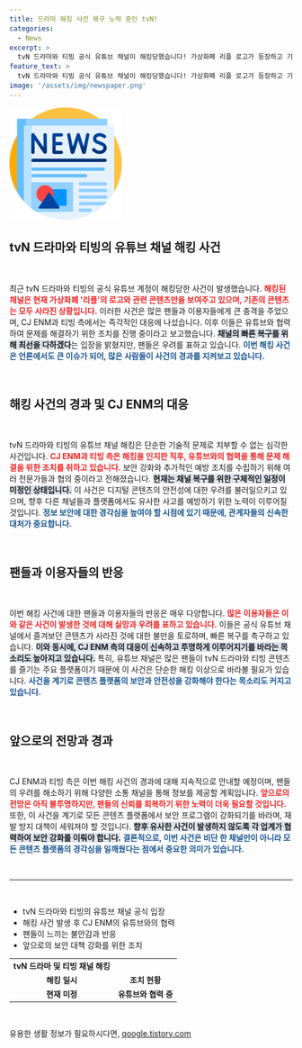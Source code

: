 ```yaml
---
title: 드라마 해킹 사건 복구 노력 중인 tvN!
categories:
  - News
excerpt: >
  tvN 드라마와 티빙 공식 유튜브 채널이 해킹당했습니다! 가상화폐 리플 로고가 등장하고 기존 콘텐츠는 사라졌습니다. CJ ENM 측은 복구 작업에 착수했다고 밝혔습니다. 클릭하여 자세한 내용을 확인하세요!
feature_text: >
  tvN 드라마와 티빙 공식 유튜브 채널이 해킹당했습니다! 가상화폐 리플 로고가 등장하고 기존 콘텐츠는 사라졌습니다. CJ ENM 측은 복구 작업에 착수했다고 밝혔습니다. 클릭하여 자세한 내용을 확인하세요!
image: '/assets/img/newspaper.png'
---
```


<p><img src="/assets/img/newspaper.png" alt="kimp 속보" /></p>

<h2 data-ke-size="size26">tvN 드라마와 티빙의 유튜브 채널 해킹 사건</h2>

<p data-ke-size="size16">&nbsp;</p>

<p>최근 tvN 드라마와 티빙의 공식 유튜브 계정이 해킹당한 사건이 발생했습니다. <b><span style="color: #ee2323;">해킹된 채널은 현재 가상화폐 '리플'의 로고와 관련 콘텐츠만을 보여주고 있으며, 기존의 콘텐츠는 모두 사라진 상황입니다.</span></b> 이러한 사건은 많은 팬들과 이용자들에게 큰 충격을 주었으며, CJ ENM과 티빙 측에서는 즉각적인 대응에 나섰습니다. 이후 이들은 유튜브와 협력하여 문제를 해결하기 위한 조치를 진행 중이라고 보고했습니다. <b><span style="background-color: #21538527;">채널의 빠른 복구를 위해 최선을 다하겠다</span></b>는 입장을 밝혔지만, 팬들은 우려를 표하고 있습니다. <b><span style="color: #1a5490;">이번 해킹 사건은 언론에서도 큰 이슈가 되어, 많은 사람들이 사건의 경과를 지켜보고 있습니다.</span></b> </p>

<p data-ke-size="size16">&nbsp;</p>

<h2 data-ke-size="size26">해킹 사건의 경과 및 CJ ENM의 대응</h2>

<p data-ke-size="size16">&nbsp;</p>

<p>tvN 드라마와 티빙의 유튜브 채널 해킹은 단순한 기술적 문제로 치부할 수 없는 심각한 사건입니다. <b><span style="color: #ee2323;">CJ ENM과 티빙 측은 해킹을 인지한 직후, 유튜브와의 협력을 통해 문제 해결을 위한 조치를 취하고 있습니다.</span></b> 보안 강화와 추가적인 예방 조치를 수립하기 위해 여러 전문가들과 협의 중이라고 전해졌습니다. <b><span style="background-color: #21538527;">현재는 채널 복구를 위한 구체적인 일정이 미정인 상태입니다.</span></b> 이 사건은 디지털 콘텐츠의 안전성에 대한 우려를 불러일으키고 있으며, 향후 다른 채널들과 플랫폼에서도 유사한 사고를 예방하기 위한 노력이 이루어질 것입니다. <b><span style="color: #1a5490;">정보 보안에 대한 경각심을 높여야 할 시점에 있기 때문에, 관계자들의 신속한 대처가 중요합니다.</span></b></p>

<p data-ke-size="size16">&nbsp;</p>

<h2 data-ke-size="size26">팬들과 이용자들의 반응</h2>

<p data-ke-size="size16">&nbsp;</p>

<p>이번 해킹 사건에 대한 팬들과 이용자들의 반응은 매우 다양합니다. <b><span style="color: #ee2323;">많은 이용자들은 이와 같은 사건이 발생한 것에 대해 실망과 우려를 표하고 있습니다.</span></b> 이들은 공식 유튜브 채널에서 즐겨보던 콘텐츠가 사라진 것에 대한 불만을 토로하며, 빠른 복구를 촉구하고 있습니다. <b><span style="background-color: #21538527;">이와 동시에, CJ ENM 측의 대응이 신속하고 투명하게 이루어지기를 바라는 목소리도 높아지고 있습니다.</span></b> 특히, 유튜브 채널은 많은 팬들이 tvN 드라마와 티빙 콘텐츠를 즐기는 주요 플랫폼이기 때문에 이 사건은 단순한 해킹 이상으로 바라볼 필요가 있습니다. <b><span style="color: #1a5490;">사건을 계기로 콘텐츠 플랫폼의 보안과 안전성을 강화해야 한다는 목소리도 커지고 있습니다.</span></b></p>

<p data-ke-size="size16">&nbsp;</p>

<h2 data-ke-size="size26">앞으로의 전망과 경과</h2>

<p data-ke-size="size16">&nbsp;</p>

<p>CJ ENM과 티빙 측은 이번 해킹 사건의 경과에 대해 지속적으로 안내할 예정이며, 팬들의 우려를 해소하기 위해 다양한 소통 채널을 통해 정보를 제공할 계획입니다. <b><span style="color: #ee2323;">앞으로의 전망은 아직 불투명하지만, 팬들의 신뢰를 회복하기 위한 노력이 더욱 필요할 것입니다.</span></b> 또한, 이 사건을 계기로 모든 콘텐츠 플랫폼에서 보안 프로그램이 강화되기를 바라며, 재발 방지 대책이 세워져야 할 것입니다. <b><span style="background-color: #21538527;">향후 유사한 사건이 발생하지 않도록 각 업계가 협력하여 보안 강화를 이뤄야 합니다.</span></b> <b><span style="color: #1a5490;">결론적으로, 이번 사건은 비단 한 채널만이 아니라 모든 콘텐츠 플랫폼의 경각심을 일깨웠다는 점에서 중요한 의미가 있습니다.</span></b></p>

<p data-ke-size="size16">&nbsp;</p>

<hr>

<p data-ke-size="size16">&nbsp;</p>

<ul>
    <li>tvN 드라마와 티빙의 유튜브 채널 공식 입장</li>
    <li>해킹 사건 발생 후 CJ ENM의 유튜브와의 협력</li>
    <li>팬들이 느끼는 불안감과 반응</li>
    <li>앞으로의 보안 대책 강화를 위한 조치</li>
</ul>

<table style="width: 100%;">
    <tr>
        <td style="text-align: center; height: 17px;"><b>tvN 드라마 및 티빙 채널 해킹</b></td>
    </tr>
    <tr>
        <td style="text-align: center; height: 17px;"><b>해킹 일시</b></td>
        <td style="text-align: center; height: 17px;"><b>조치 현황</b></td>
    </tr>
    <tr>
        <td style="text-align: center; height: 17px;"><b>현재 미정</b></td>
        <td style="text-align: center; height: 17px;"><b>유튜브와 협력 중</b></td>
    </tr>
</table>

<p data-ke-size="size16">&nbsp;</p>
유용한 생활 정보가 필요하시다면, <a href="https://qoogle.tistory.com" rel="dofollow">qoogle.tistory.com</a>


